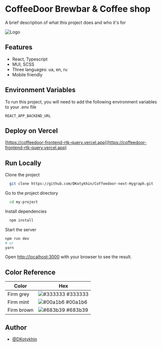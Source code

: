 # CoffeeDoor Brewbar & Coffee shop

A brief description of what this project does and who it's for

![Logo](https://i.ibb.co/VxVb9gn/logo-700x191.webp)

## Features

-   React, Typescript
-   MUI, SCSS
-   Three languages: ua, en, ru
-   Mobile friendly

## Environment Variables

To run this project, you will need to add the following environment variables to your .env file

`REACT_APP_BACKEND_URL`

## Deploy on Vercel

[https://coffeedoor-frontend-rtk-query.vercel.app](https://coffeedoor-frontend-rtk-query.vercel.app)

## Run Locally

Clone the project

```bash
  git clone https://github.com/DKotykhin/Coffeedoor-next-Hygraph.git
```

Go to the project directory

```bash
  cd my-project
```

Install dependencies

```bash
  npm install
```

Start the server

```bash
npm run dev
# or
yarn
```

Open [http://localhost:3000](http://localhost:3000) with your browser to see the result.

## Color Reference

| Color      | Hex                                                              |
| ---------- | ---------------------------------------------------------------- |
| Firm grey  | ![#333333](https://via.placeholder.com/10/333333?text=+) #333333 |
| Firm mint  | ![#00a1b6](https://via.placeholder.com/10/00a1b6?text=+) #00a1b6 |
| Firm brown | ![#683b39](https://via.placeholder.com/10/683b39?text=+) #683b39 |

## Author

-   [@DKotykhin](https://github.com/DKotykhin)

